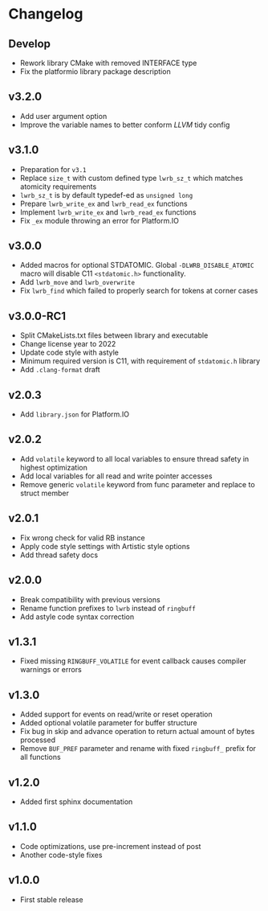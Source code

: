 # Changelog

## Develop

- Rework library CMake with removed INTERFACE type
- Fix the platformio library package description

## v3.2.0

- Add user argument option
- Improve the variable names to better conform *LLVM* tidy config

## v3.1.0

- Preparation for `v3.1`
- Replace `size_t` with custom defined type `lwrb_sz_t` which matches atomicity requirements
- `lwrb_sz_t` is by default typedef-ed as `unsigned long`
- Prepare `lwrb_write_ex` and `lwrb_read_ex` functions
- Implement `lwrb_write_ex` and `lwrb_read_ex` functions
- Fix `_ex` module throwing an error for Platform.IO

## v3.0.0

- Added macros for optional STDATOMIC. Global `-DLWRB_DISABLE_ATOMIC` macro will disable C11 `<stdatomic.h>` functionality.
- Add `lwrb_move` and `lwrb_overwrite`
- Fix `lwrb_find` which failed to properly search for tokens at corner cases

## v3.0.0-RC1

- Split CMakeLists.txt files between library and executable
- Change license year to 2022
- Update code style with astyle
- Minimum required version is C11, with requirement of `stdatomic.h` library
- Add `.clang-format` draft

## v2.0.3

- Add `library.json` for Platform.IO

## v2.0.2

- Add `volatile` keyword to all local variables to ensure thread safety in highest optimization
- Add local variables for all read and write pointer accesses
- Remove generic `volatile` keyword from func parameter and replace to struct member

## v2.0.1

- Fix wrong check for valid RB instance
- Apply code style settings with Artistic style options
- Add thread safety docs

## v2.0.0

- Break compatibility with previous versions
- Rename function prefixes to `lwrb` instead of `ringbuff`
- Add astyle code syntax correction

## v1.3.1

- Fixed missing `RINGBUFF_VOLATILE` for event callback causes compiler warnings or errors

## v1.3.0

- Added support for events on read/write or reset operation
- Added optional volatile parameter for buffer structure
- Fix bug in skip and advance operation to return actual amount of bytes processed
- Remove `BUF_PREF` parameter and rename with fixed `ringbuff_` prefix for all functions

## v1.2.0

- Added first sphinx documentation

## v1.1.0

- Code optimizations, use pre-increment instead of post
- Another code-style fixes

## v1.0.0

- First stable release
